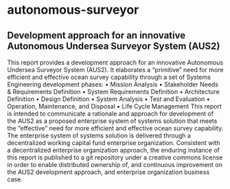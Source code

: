 # autonomous-surveyor
## Development approach for an innovative Autonomous Undersea Surveyor System (AUS2)
This report provides a development approach for an innovative Autonomous Undersea Surveyor System (AUS2).  It elaborates a “primitive” need for more efficient and effective ocean survey capability through a set of Systems Engineering development phases:
•	Mission Analysis
•	Stakeholder Needs & Requirements Definition
•	System Requirements Definition
•	Architecture Definition
•	Design Definition
•	System Analysis
•	Test and Evaluation
•	Operation, Maintenance, and Disposal
•	Life Cycle Management
This report is intended to communicate a rationale and approach for development of the AUS2 as a proposed enterprise system of systems solution that meets the “effective” need for more efficient and effective ocean survey capability.  The enterprise system of systems solution is delivered through a decentralized working capital fund enterprise organization.  Consistent with a decentralized enterprise organization approach, the enduring instance of this report is published to a git repository under a creative commons license in order to enable distributed ownership of, and continuous improvement on the AUS2 development approach, and enterprise organization business case.
